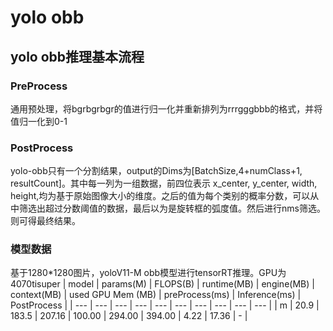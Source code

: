 # yolo obb

## yolo obb推理基本流程

### PreProcess
通用预处理，将bgrbgrbgr的值进行归一化并重新排列为rrrgggbbb的格式，并将值归一化到0-1

### PostProcess
yolo-obb只有一个分割结果，output的Dims为[BatchSize,4+numClass+1, resultCount]。其中每一列为一组数据，前四位表示
x_center, y_center, width, height,均为基于原始图像大小的维度。之后的值为每个类别的概率分数，可以从中筛选出超过分数阈值的数据，最后以为是旋转框的弧度值。然后进行nms筛选。则可得最终结果。

### 模型数据
基于1280*1280图片，yoloV11-M obb模型进行tensorRT推理。GPU为4070tisuper
| model | params(M) | FLOPS(B) | runtime(MB) | engine(MB) | context(MB) | used GPU Mem (MB) | preProcess(ms) | Inference(ms) | PostProcess |
| --- | --- | --- | --- | --- | --- | --- | --- | --- | --- |
| m | 20.9 | 183.5 | 207.16 | 100.00 | 294.00 | 394.00 | 4.22 | 17.36 | - |